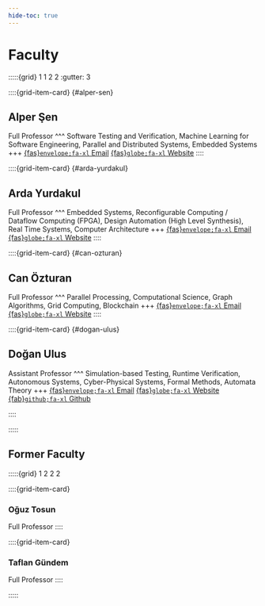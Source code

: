```yaml
---
hide-toc: true
---
```


# Faculty 

:::::{grid} 1 1 2 2
:gutter: 3

::::{grid-item-card}
{#alper-sen}
## Alper Şen
Full Professor
^^^
Software Testing and Verification, Machine Learning for Software Engineering, Parallel and Distributed Systems, Embedded Systems 
+++
[{fas}`envelope;fa-xl` Email](mailto:alper.sen@boun.edu.tr)
[{fas}`globe;fa-xl` Website](https://www.cmpe.boun.edu.tr/~sen/)
::::

::::{grid-item-card}
{#arda-yurdakul}
## Arda Yurdakul
Full Professor
^^^
Embedded Systems, Reconfigurable Computing / Dataflow Computing (FPGA), Design Automation (High Level Synthesis), Real Time Systems, Computer Architecture 
+++
[{fas}`envelope;fa-xl` Email](mailto:yurdakul@boun.edu.tr)
[{fas}`globe;fa-xl` Website](https://www.cmpe.boun.edu.tr/~yurdakul/)
::::

::::{grid-item-card}
{#can-ozturan}
## Can Özturan
Full Professor
^^^
Parallel Processing, Computational Science, Graph Algorithms, Grid Computing, Blockchain
+++
[{fas}`envelope;fa-xl` Email](mailto:ozturaca@boun.edu.tr)
[{fas}`globe;fa-xl` Website](https://academics.boun.edu.tr/ozturaca/)
::::


::::{grid-item-card}
{#dogan-ulus}
## Doğan Ulus
Assistant Professor
^^^
Simulation-based Testing, Runtime Verification, Autonomous Systems, Cyber-Physical Systems, Formal Methods, Automata Theory 
+++
[{fas}`envelope;fa-xl` Email](mailto:dogan.ulus@boun.edu.tr) 
[{fas}`globe;fa-xl` Website](https://academics.boun.edu.tr/dogan.ulus/) 
[{fab}`github;fa-xl` Github](https://github.com/doganulus)

::::


:::::

## Former Faculty 

:::::{grid} 1 2 2 2

::::{grid-item-card}
### Oğuz Tosun  
Full Professor
::::

::::{grid-item-card}
### Taflan Gündem
Full Professor
::::

:::::